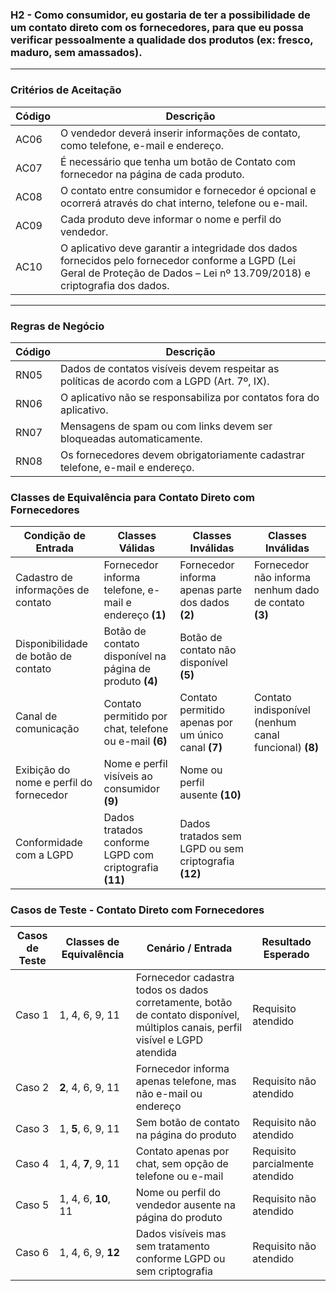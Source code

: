 ### H2 - Como **consumidor**, **eu gostaria de** ter a possibilidade de um contato direto com os fornecedores, **para que** eu possa verificar pessoalmente a qualidade dos produtos (ex: fresco, maduro, sem amassados).

---
### Critérios de Aceitação 

| Código | Descrição |
|------- | --------- |
| AC06 | O vendedor deverá inserir informações de contato, como telefone, e-mail e endereço. |
| AC07 | É necessário que tenha um botão de Contato com fornecedor na página de cada produto. |
| AC08 | O contato entre consumidor e fornecedor é opcional e ocorrerá através do chat interno, telefone ou e-mail. |
| AC09 | Cada produto deve informar o nome e perfil do vendedor. |
| AC10 | O aplicativo deve garantir a integridade dos dados fornecidos pelo fornecedor conforme a LGPD (Lei Geral de Proteção de Dados – Lei nº 13.709/2018) e criptografia dos dados. |
---

### Regras de Negócio 

| Código | Descrição |
|------- | --------- |
| RN05 | Dados de contatos visíveis devem respeitar as políticas de acordo com a LGPD (Art. 7º, IX). |
| RN06 | O aplicativo não se responsabiliza por contatos fora do aplicativo. |
| RN07 | Mensagens de spam ou com links devem ser bloqueadas automaticamente. |
| RN08 | Os fornecedores devem obrigatoriamente cadastrar telefone, e-mail e endereço. |

### Classes de Equivalência para Contato Direto com Fornecedores

| Condição de Entrada                                      | Classes Válidas                           | Classes Inválidas                     | Classes Inválidas                      |
|----------------------------------------------------------|-------------------------------------------|----------------------------------------|----------------------------------------|
| Cadastro de informações de contato                      | Fornecedor informa telefone, e-mail e endereço **(1)** | Fornecedor informa apenas parte dos dados **(2)** | Fornecedor não informa nenhum dado de contato **(3)** |
| Disponibilidade de botão de contato                     | Botão de contato disponível na página de produto **(4)** | Botão de contato não disponível **(5)** |                                          |
| Canal de comunicação                                     | Contato permitido por chat, telefone ou e-mail **(6)** | Contato permitido apenas por um único canal **(7)** | Contato indisponível (nenhum canal funcional) **(8)** |
| Exibição do nome e perfil do fornecedor                 | Nome e perfil visíveis ao consumidor **(9)** | Nome ou perfil ausente **(10)** |                                          |
| Conformidade com a LGPD                                  | Dados tratados conforme LGPD com criptografia **(11)** | Dados tratados sem LGPD ou sem criptografia **(12)** |                                          |

### Casos de Teste - Contato Direto com Fornecedores

| Casos de Teste | Classes de Equivalência      | Cenário / Entrada                                          | Resultado Esperado          |
|----------------|------------------------------|-----------------------------------------------------------|-----------------------------|
| Caso 1         | 1, 4, 6, 9, 11               | Fornecedor cadastra todos os dados corretamente, botão de contato disponível, múltiplos canais, perfil visível e LGPD atendida | Requisito atendido          |
| Caso 2         | **2**, 4, 6, 9, 11           | Fornecedor informa apenas telefone, mas não e-mail ou endereço | Requisito não atendido      |
| Caso 3         | 1, **5**, 6, 9, 11           | Sem botão de contato na página do produto                | Requisito não atendido      |
| Caso 4         | 1, 4, **7**, 9, 11           | Contato apenas por chat, sem opção de telefone ou e-mail | Requisito parcialmente atendido |
| Caso 5         | 1, 4, 6, **10**, 11          | Nome ou perfil do vendedor ausente na página do produto | Requisito não atendido      |
| Caso 6         | 1, 4, 6, 9, **12**           | Dados visíveis mas sem tratamento conforme LGPD ou sem criptografia | Requisito não atendido      |


